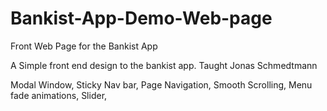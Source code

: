 # Bankist-App-Demo-Web-page
Front Web Page for the Bankist App

A Simple front end design to the bankist app. Taught Jonas Schmedtmann

Modal Window, 
Sticky Nav bar, 
Page Navigation, 
Smooth Scrolling, 
Menu fade animations, 
Slider, 
